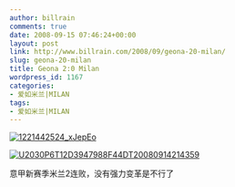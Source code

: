 ```yaml
---
author: billrain
comments: true
date: 2008-09-15 07:46:24+00:00
layout: post
link: http://www.billrain.com/2008/09/geona-20-milan/
slug: geona-20-milan
title: Geona 2:0 Milan
wordpress_id: 1167
categories:
- 爱如米兰|MILAN
tags:
- 爱如米兰|MILAN
---
```


[![1221442524_xJepEo](http://www.billrain.com/wp-content/uploads/2008/09/1221442524-xjepeo-thumb.jpg)](http://www.billrain.com/wp-content/uploads/2008/09/1221442524-xjepeo.jpg)

[![U2030P6T12D3947988F44DT20080914214359](http://www.billrain.com/wp-content/uploads/2008/09/u2030p6t12d3947988f44dt20080914214359-thumb.jpg)](http://www.billrain.com/wp-content/uploads/2008/09/u2030p6t12d3947988f44dt20080914214359.jpg)

意甲新赛季米兰2连败，没有强力变革是不行了
